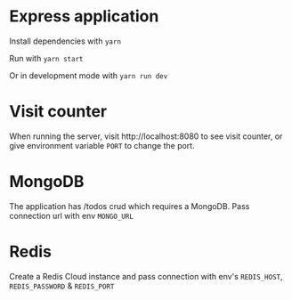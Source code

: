 # Express application

Install dependencies with `yarn`

Run with `yarn start`

Or in development mode with `yarn run dev`

# Visit counter

When running the server, visit http://localhost:8080 to see visit counter, or give environment variable `PORT` to change the port.

# MongoDB

The application has /todos crud which requires a MongoDB. Pass connection url with env `MONGO_URL`

# Redis

Create a Redis Cloud instance and pass connection with env's `REDIS_HOST`, `REDIS_PASSWORD` & `REDIS_PORT`